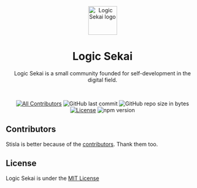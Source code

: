<p align="center">
  <a href="https://logicsekai.com">
    <img src="https://avatars.githubusercontent.com/u/99180229?s=96&v=4" alt="Logic Sekai logo" width="75" height="75">
  </a>
</p>

<h1 align="center">Logic Sekai</h1>

<p align="center">
  Logic Sekai is a small community founded for self-development in the digital field.
</p>
<br>
<span align="center">

[![All Contributors](https://img.shields.io/badge/all_contributors-22-orange.svg?style=flat-square)](#contributors-)
![GitHub last commit](https://img.shields.io/github/last-commit/stisla/stisla.svg)
![GitHub repo size in bytes](https://img.shields.io/github/repo-size/badges/shields.svg)
[![License](https://img.shields.io/github/license/stisla/stisla.svg)](LICENSE)
![npm version](https://badge.fury.io/js/yarn.svg)

</span>

## Contributors
Stisla is better because of the [contributors](https://github.com/LogicSekai/LogicSekai/graphs/contributors). Thank them too.

## License
Logic Sekai is under the [MIT License](LICENSE)
